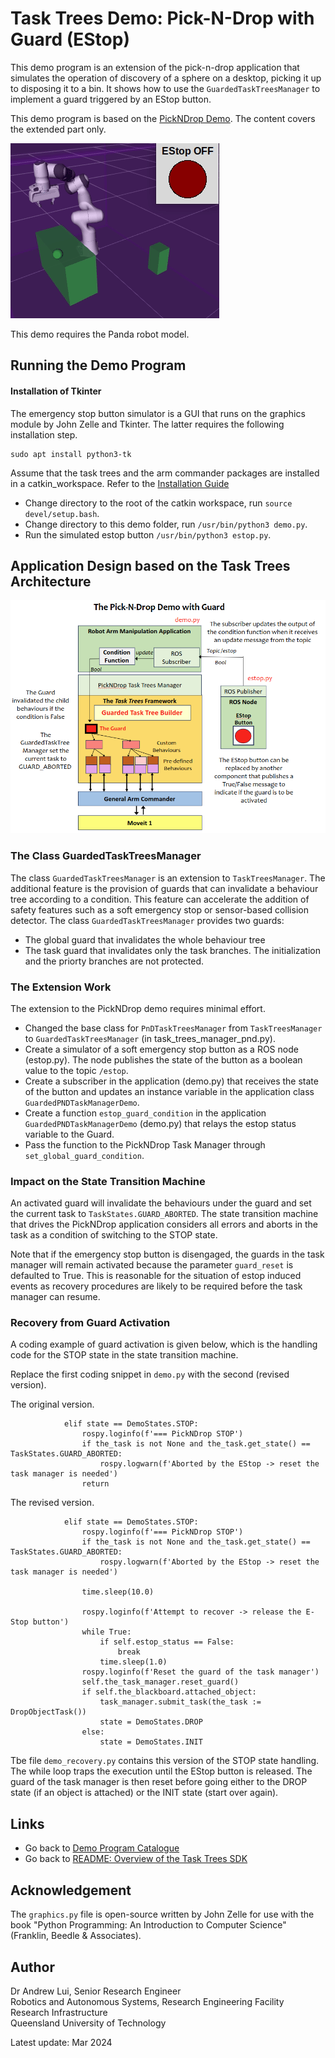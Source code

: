# Task Trees Demo: Pick-N-Drop with Guard (EStop)

This demo program is an extension of the pick-n-drop application that simulates the operation of discovery of a sphere on a desktop, picking it up to disposing it to a bin. It shows how to use the `GuardedTaskTreesManager` to implement a guard triggered by an EStop button.

This demo program is based on the [PickNDrop Demo](../pickndrop/DEMO_PICKNDROP.md). The content covers the extended part only.

![The Demo](docs/DemoEStopPickNDrop1.gif)

This demo requires the Panda robot model.

## Running the Demo Program

#### Installation of Tkinter

The emergency stop button simulator is a GUI that runs on the graphics module by John Zelle and Tkinter. The latter requires the following installation step.

```
sudo apt install python3-tk
```

Assume that the task trees and the arm commander packages are installed in a catkin_workspace. Refer to the [Installation Guide](https://github.com/REF-RAS/task_trees/docs/INSTALL.md)

- Change directory to the root of the catkin workspace, run `source devel/setup.bash`.
- Change directory to this demo folder, run `/usr/bin/python3 demo.py`.
- Run the simulated estop button `/usr/bin/python3 estop.py`.

## Application Design based on the Task Trees Architecture

![The Design](docs/EStopPickNDropDesign.png)

### The Class GuardedTaskTreesManager

The class `GuardedTaskTreesManager` is an extension to `TaskTreesManager`. The additional feature is the provision of guards that can invalidate a behaviour tree according to a condition. This feature can accelerate the addition of safety features such as a soft emergency stop or sensor-based collision detector. The class `GuardedTaskTreesManager` provides two guards:
- The global guard that invalidates the whole behaviour tree
- The task guard that invalidates only the task branches. The initialization and the priorty branches are not protected.

### The Extension Work

The extension to the PickNDrop demo requires minimal effort.
- Changed the base class for `PnDTaskTreesManager` from `TaskTreesManager` to `GuardedTaskTreesManager` (in task_trees_manager_pnd.py).
- Create a simulator of a soft emergency stop button as a ROS node (estop.py). The node publishes the state of the button as a boolean value to the topic `/estop`.
- Create a subscriber in the application (demo.py) that receives the state of the button and updates an instance variable in the application class `GuardedPNDTaskManagerDemo`.
- Create a function `estop_guard_condition` in the application `GuardedPNDTaskManagerDemo` (demo.py) that relays the estop status variable to the Guard.
- Pass the function to the PickNDrop Task Manager through `set_global_guard_condition`.

### Impact on the State Transition Machine

An activated guard will invalidate the behaviours under the guard and set the current task to `TaskStates.GUARD_ABORTED`. The state transition machine that drives the PickNDrop application considers all errors and aborts in the task as a condition of switching to the STOP state. 

Note that if the emergency stop button is disengaged, the guards in the task manager will remain activated because the parameter `guard_reset` is defaulted to True. This is reasonable for the situation of estop induced events as recovery procedures are likely to be required before the task manager can resume.

### Recovery from Guard Activation

A coding example of guard activation is given below, which is the handling code for the STOP state in the state transition machine. 

Replace the first coding snippet in `demo.py` with the second (revised version).

The original version.
```
            elif state == DemoStates.STOP:
                rospy.loginfo(f'=== PickNDrop STOP')   
                if the_task is not None and the_task.get_state() == TaskStates.GUARD_ABORTED:
                    rospy.logwarn(f'Aborted by the EStop -> reset the task manager is needed') 
                return   
```
The revised version.
```
            elif state == DemoStates.STOP:
                rospy.loginfo(f'=== PickNDrop STOP')   
                if the_task is not None and the_task.get_state() == TaskStates.GUARD_ABORTED:
                    rospy.logwarn(f'Aborted by the EStop -> reset the task manager is needed') 

                time.sleep(10.0)

                rospy.loginfo(f'Attempt to recover -> release the E-Stop button')       
                while True:
                    if self.estop_status == False:
                        break
                    time.sleep(1.0)
                rospy.loginfo(f'Reset the guard of the task manager') 
                self.the_task_manager.reset_guard()
                if self.the_blackboard.attached_object:
                    task_manager.submit_task(the_task := DropObjectTask())                    
                    state = DemoStates.DROP
                else:                   
                    state = DemoStates.INIT  
```

Tbe file `demo_recovery.py` contains this version of the STOP state handling. The while loop traps the execution until the EStop button is released. The guard of the task manager is then reset before going either to the DROP state (if an object is attached) or the INIT state (start over again).

## Links

- Go back to [Demo Program Catalogue](../DEMO_PROGRAMS.md)
- Go back to [README: Overview of the Task Trees SDK](README.md)

## Acknowledgement

The `graphics.py` file is open-source written by John Zelle for use with the book "Python Programming: An
Introduction to Computer Science" (Franklin, Beedle & Associates). 

## Author

Dr Andrew Lui, Senior Research Engineer <br />
Robotics and Autonomous Systems, Research Engineering Facility <br />
Research Infrastructure <br />
Queensland University of Technology <br />

Latest update: Mar 2024